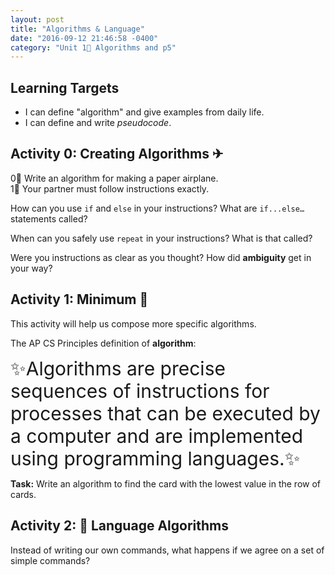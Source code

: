 ```yaml
---
layout: post
title: "Algorithms & Language"
date: "2016-09-12 21:46:58 -0400"
category: "Unit 1⃣ Algorithms and p5"
---
```


## Learning Targets
- I can define "algorithm" and give examples from daily life.
- I can define and write _pseudocode_.

## Activity 0: Creating Algorithms ✈
0⃣ Write an algorithm for making a paper
airplane.   
1⃣ Your partner must follow instructions exactly.

How can you use `if` and `else` in your instructions? What are `if...else…` statements called?

When can you safely use `repeat` in your instructions? What is that called?

Were you instructions as clear as you thought? How did **ambiguity** get in your way?

## Activity 1: Minimum 🎴
This activity will help us compose more specific algorithms.

The AP CS Principles definition of **algorithm**:

<span style = "font-size: 30px; line-height: 1.2;">✨Algorithms are precise sequences of instructions for processes that can be executed by a computer and are implemented using programming languages.✨</span>

**Task:** Write an algorithm to find the card with the lowest value in the row of cards.

## Activity 2: 🤖 Language Algorithms
Instead of writing our own commands, what happens if we agree on a set of simple commands?
